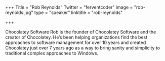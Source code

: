 +++
Title = "Rob Reynolds"
Twitter = "ferventcoder"
image = "rob-reynolds.jpg"
type = "speaker"
linktitle = "rob-reynolds"

+++

Chocolatey Software
Rob is the founder of Chocolatey Software and the creator of Chocolatey. He’s been helping organizations find the best approaches to software management for over 10 years and created Chocolatey just over 7 years ago as a way to bring sanity and simplicity to traditional complex approaches to Windows. 